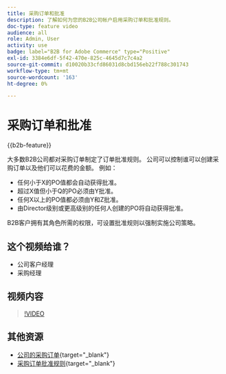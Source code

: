 ```yaml
---
title: 采购订单和批准
description: 了解如何为您的B2B公司帐户启用采购订单和批准规则。
doc-type: feature video
audience: all
role: Admin, User
activity: use
badge: label="B2B for Adobe Commerce" type="Positive"
exl-id: 3384e6df-5f42-470e-825c-4645d7c7c4a2
source-git-commit: d10020b33cfd86031d8cbd156eb22f788c301743
workflow-type: tm+mt
source-wordcount: '163'
ht-degree: 0%

---
```


# 采购订单和批准

{{b2b-feature}}

大多数B2B公司都对采购订单制定了订单批准规则。 公司可以控制谁可以创建采购订单以及他们可以花费的金额。 例如：

- 任何小于X的PO值都会自动获得批准。
- 超过X值但小于Q的PO必须由Y批准。
- 任何X以上的PO值都必须由Y和Z批准。
- 由Director级别或更高级别的任何人创建的PO将自动获得批准。

B2B客户拥有其角色所需的权限，可设置批准规则以强制实施公司策略。

## 这个视频给谁？

- 公司客户经理
- 采购经理

## 视频内容

>[!VIDEO](https://video.tv.adobe.com/v/344450?quality=12&learn=on)

## 其他资源

- [公司的采购订单](https://experienceleague.adobe.com/docs/commerce-admin/b2b/purchase-orders/purchase-order-flow.html){target="_blank"}
- [采购订单批准规则](https://experienceleague.adobe.com/docs/commerce-admin/b2b/purchase-orders/account-dashboard-approval-rules.html){target="_blank"}
